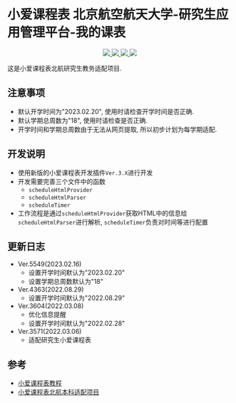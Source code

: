 # 小爱课程表 北京航空航天大学-研究生应用管理平台-我的课表
<p align="center">
  <a href="https://github.com/zhangkaihua88" alt="开发者">
    <img src="https://img.shields.io/badge/开发者-幻华-blue?logo=github">
  </a>
  <a href="https://github.com/zhangkaihua88/BUAA-Postgraduate-Aischedule/" alt="version">
    <img src="https://img.shields.io/github/v/release/zhangkaihua88/BUAA-Postgraduate-Aischedule?label=ver.&logo=xiaomi">
  </a>
  <a href="https://github.com/zhangkaihua88/BUAA-Postgraduate-Aischedule/" alt="status">
    <img src="https://img.shields.io/badge/status-正式版-success?logo=xiaomi">
  </a>
  <a href="https://github.com/zhangkaihua88/BUAA-Postgraduate-Aischedule/" alt="使用人数">
    <!-- <img src="https://vercel.api.zkhweb.top/api/MIAISchedule"> -->
    <img src="https://www.zkhweb.top/VercelAPI/api/MIAISchedule/usage_badge.svg">
  </a>
</p>

这是小爱课程表北航研究生教务适配项目.

## 注意事项

- 默认开学时间为"2023.02.20", 使用时请检查开学时间是否正确.
- 默认学期总周数为"18", 使用时请检查是否正确.
- 开学时间和学期总周数由于无法从网页提取, 所以初步计划为每学期适配.

## 开发说明
- 使用新版的小爱课程表开发插件`Ver.3.X`进行开发
- 开发需要完善三个文件中的函数
  - `scheduleHtmlProvider`
  - `scheduleHtmlParser`
  - `scheduleTimer`
- 工作流程是通过`scheduleHtmlProvider`获取HTML中的信息给`scheduleHtmlParser`进行解析, `scheduleTimer`负责对时间等进行配置

## 更新日志
- Ver.5549(2023.02.16)
  - 设置开学时间默认为"2023.02.20"
  - 设置学期总周数默认为"18"
- Ver.4363(2022.08.29)
  - 设置开学时间默认为"2022.08.29"
- Ver.3604(2022.03.08)
  - 优化信息提醒
  - 设置开学时间默认为"2022.02.28"
- Ver.3571(2022.03.06)
  - 适配研究生小爱课程表

## 参考
- [小爱课程表教程](https://open-schedule-prod.ai.xiaomi.com/docs/#/help)
- [小爱课程表北航本科适配项目](https://github.com/MeanZhang/buaa-ai-schedule)
